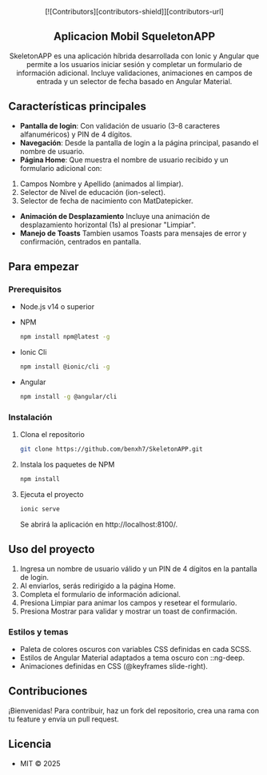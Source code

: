 <a name="readme-top"></a>

<div align="center">

[![Contributors][contributors-shield]][contributors-url]

## Aplicacion Mobil SqueletonAPP

SkeletonAPP es una aplicación híbrida desarrollada con Ionic y Angular que permite a los usuarios iniciar sesión y completar un formulario de información adicional. Incluye validaciones, animaciones en campos de entrada y un selector de fecha basado en Angular Material.

</div>

## Características principales

- **Pantalla de login**: Con validación de usuario (3–8 caracteres alfanuméricos) y PIN de 4 dígitos.
- **Navegación**: Desde la pantalla de login a la página principal, pasando el nombre de usuario.
- **Página Home**: Que muestra el nombre de usuario recibido y un formulario adicional con:
1. Campos Nombre y Apellido (animados al limpiar).
2. Selector de Nivel de educación (ion-select).
3. Selector de fecha de nacimiento con MatDatepicker.
- **Animación de Desplazamiento** Incluye una animación de desplazamiento horizontal (1s) al presionar "Limpiar".
- **Manejo de Toasts** Tambien usamos Toasts para mensajes de error y confirmación, centrados en pantalla. 

## Para empezar

### Prerequisitos

- Node.js v14 o superior

- NPM

  ```sh
  npm install npm@latest -g
  ```

- Ionic Cli

  ```sh
  npm install @ionic/cli -g
  ```
- Angular

  ```sh
  npm install -g @angular/cli
  ```

### Instalación

1. Clona el repositorio

   ```sh
   git clone https://github.com/benxh7/SkeletonAPP.git
   ```

2. Instala los paquetes de NPM

   ```sh
   npm install
   ```

3. Ejecuta el proyecto

   ```sh
   ionic serve
   ```
   Se abrirá la aplicación en http://localhost:8100/.

## Uso del proyecto

1. Ingresa un nombre de usuario válido y un PIN de 4 dígitos en la pantalla de login.
2. Al enviarlos, serás redirigido a la página Home.
3. Completa el formulario de información adicional.
4. Presiona Limpiar para animar los campos y resetear el formulario.
5. Presiona Mostrar para validar y mostrar un toast de confirmación.

### Estilos y temas

- Paleta de colores oscuros con variables CSS definidas en cada SCSS.
- Estilos de Angular Material adaptados a tema oscuro con ::ng-deep.
- Animaciones definidas en CSS (@keyframes slide-right).

## Contribuciones

¡Bienvenidas! Para contribuir, haz un fork del repositorio, crea una rama con tu feature y envía un pull request.

## Licencia

- MIT © 2025